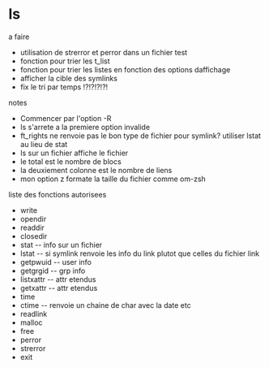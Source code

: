 # ls

a faire
- utilisation de strerror et perror dans un fichier test
- fonction pour trier les t_list
- fonction pour trier les listes en fonction des options daffichage
- afficher la cible des symlinks
- fix le tri par temps !?!?!?!?!

notes
- Commencer par l'option -R
- ls s'arrete a la premiere option invalide
- ft_rights ne renvoie pas le bon type de fichier pour symlink? utiliser lstat au lieu de stat
- ls sur un fichier affiche le fichier
- le total est le nombre de blocs
- la deuxiement colonne est le nombre de liens
- mon option z formate la taille du fichier comme om-zsh

liste des fonctions autorisees
- write
- opendir
- readdir
- closedir
- stat -- info sur un fichier
- lstat -- si symlink renvoie les info du link plutot que celles du fichier link
- getpwuid -- user info
- getgrgid  -- grp info
- listxattr -- attr etendus
- getxattr -- attr etendus
- time
- ctime -- renvoie un chaine de char avec la date etc
- readlink
- malloc
- free
- perror
- strerror
- exit
